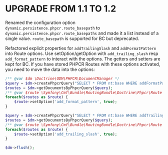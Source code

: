 UPGRADE FROM 1.1 TO 1.2
=======================

Renamed the configuration option `dynamic.persistence.phpcr.route_basepath` to
`dynamic.persistence.phpcr.route_basepaths` and made it a list instead of a
single value. `route_basepath` is supported for BC but deprecated.

Refactored explicit properties for `addTrailingSlash` and `addFormatPattern`
into Route options. Use setOption/getOption with `add_trailing_slash` resp
`add_format_pattern` to interact with the options. The getters and setters are
kept for BC. If you have stored PHPCR Routes with these options activated, you
need to move the data into the options:

```php
/** @var $dm \Doctrine\ODM\PHPCR\DocumentManager */
$query = $dm->createPhpcrQuery("SELECT * FROM nt:base WHERE addFormatPattern = 'true'", QueryInterface::JCR_SQL2)
$routes = $dm->getDocumentsByPhpcrQuery($query);
/** @var $route \Symfony\Cmf\Bundle\RoutingBundle\Doctrine\Phpcr\Route */
foreach($routes as $route) {
    $route->setOption('add_format_pattern', true);
}

$query = $dm->createPhpcrQuery("SELECT * FROM nt:base WHERE addTrailingSlash = 'true'", QueryInterface::JCR_SQL2)
$routes = $dm->getDocumentsByPhpcrQuery($query);
/** @var $route \Symfony\Cmf\Bundle\RoutingBundle\Doctrine\Phpcr\Route */
foreach($routes as $route) {
    $route->setOption('add_trailing_slash', true);
}

$dm->flush();
```
